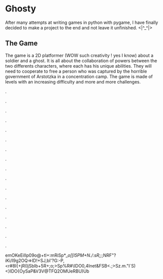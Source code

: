 # Ghosty
After many attempts at writing games in python with pygame, I have finally decided to make a project to the end and not leave it unfinished. <|^_^|>

## The Game
The game is a 2D platformer (WOW such creativity ! yes I know) about a soldier and a ghost. It is all about the collaboration of powers between the two differents characters, where each has his unique 
abilities. They will need to cooperate to free a person who was captured by the horrible government of Arstotzka in a concentration camp. The game is made of levels with an increasing difficulty and more and more challenges.

.

.

.

.

.

.

.

.

.

.

.

.

.

.

.

.

.

emOKeEiIIp09o@+tI+:mRiSp*_*o[[I5PM+N./:sR;;*;NRF"?iKi/I9g2OQ=>ID!+SJ,bI'?G:-P,<r#8I{+jR(IjSbIb+5R+;o;>Sp%R#\IDO0,4Inet&FSB<.;>Sz.m."I`S)<}IDO{OySaP&V3V@TFQ2OMUeRBU)Ub
